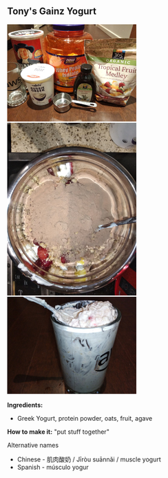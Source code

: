 ## Tony's Gainz Yogurt

![bars](tony-gainz-yogurt.jpg)
![bars](tony-gainz-yogurt2.jpg)
![bars](tony-gainz-yogurt3.jpg)

**Ingredients:**
* Greek Yogurt, protein powder, oats, fruit, agave

**How to make it:**
"put stuff together"

Alternative names
* Chinese - 肌肉酸奶 / Jīròu suānnǎi / muscle yogurt
* Spanish - músculo yogur

